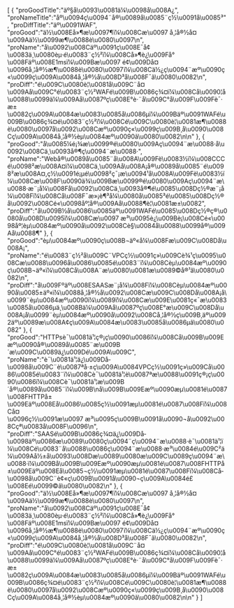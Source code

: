 [
	{
		"proGoodTitle":"äº§å\u0093\u0081ä¼\u0098å\u008A¿",
		"proNameTitle":"åº\u0094ç\u0094¨å®\u0089å\u0085¨ç½\u0091å\u0085³",
		"proDiffTitle":"äº\u0091WAF",
		"proGood":"ä½\u008Eå»¶æ\u0097¶ï¼\u008Cæ\u0097 å¸¦å®½å¤\u009Aä½\u0099æ¶\u0088è\u0080\u0097\n",
		"proName":"å\u0092\u008Cäº\u0091ç\u008E¯å¢\u0083ä¸\u0080èµ·é\u0083¨ç½²ï¼\u008Cå»¶è¿\u009Få°\u008Fäº\u008E1msï¼\u009Bæ\u0097 é¢\u009Då¤\u0096å¸¦å®½æ¶\u0088è\u0080\u0097ï¼\u008Cä½¿ç\u0094¨æº\u0090ç«\u0099ç\u009A\u0084å¸¦å®½å\u008D³å\u008F¯ã\u0080\u0082\n",
		"proDiff":"é\u009C\u0080è¦\u0081å\u009C¨å¤\u009Aå\u009C°é\u0083¨ç½²WAFé\u009B\u0086ç¾¤ï¼\u008Cå\u0090¦å\u0088\u0099ä¼\u009Aå\u0087ºç\u008E°è·¨å\u009C°å\u009F\u009Fè¯·æ±\u0082ç\u009A\u0084æ\u0083\u0085å\u0086µï¼\u009Bäº\u0091WAFé\u009B\u0086ç¾¤é\u0083¨ç½²ï¼\u008Cé\u009C\u0080è¦\u0081æ¶\u0088è\u0080\u0097å\u0092\u008Cæº\u0090ç«\u0099ç\u009B¸å\u0090\u008Cç\u009A\u0084å¸¦å®½èµ\u0084æº\u0090ã\u0080\u0082\n\n"
	},
	{
		"proGood":"å\u0085¼é¡¾æ\u0099®é\u0080\u009Aç\u0094¨æ\u0088·å\u0092\u008Cä¸\u0093å®¶ç\u0094¨æ\u0088·",
		"proName":"Webå®\u0089å\u0085¨å\u008A\u009Fè\u0083½ï¼\u008CCCé\u0098²æ\u008A¤ï¼\u008Cä¸\u009Aå\u008A¡å®\u0089å\u0085¨é\u0098²æ\u008A¤,ç½\u0091é¡µé\u0098²ç¯¡æ\u0094¹å\u008A\u009Fè\u0083½ï¼\u008Cæ\u008F\u0090ä¾\u009Bæ\u0099®é\u0080\u009Aç\u0094¨æ\u0088·æ¨¡å¼\u008Få\u0092\u008Cä¸\u0093å®¶é\u0085\u008Dç½®æ¨¡å¼\u008Fï¼\u008Cå\u008F¯æ»¡è¶³å¼\u0080å\u0085³é\u0085\u008Dç½®å\u0092\u008Cé«\u0098åº¦å®\u009Aå\u0088¶è¦\u0081æ±\u0082",
		"proDiff":"å\u009B½å\u0086\u0085äº\u0091WAFé\u0085\u008Dç½®ç®\u0080å\u008D\u0095ï¼\u008Cæ\u0097 æ³\u0095è¿\u009Bè¡\u008Cé«\u0098åº¦èµ\u0084æº\u0090å\u0092\u008Cè§\u0084å\u0088\u0099å®\u009Aå\u0088¶"
	},
	{
		"proGood":"èµ\u0084æº\u0090ç\u008B¬äº«å¼\u008Fæ\u009C\u008Då\u008A¡",
		"proName":"é\u0083¨ç½²å\u009C¨VPCç½\u0091ç»\u009Cè¾¹ç\u0095\u008Cæ\u0088\u0096å\u0086\u0085é\u0083¨ï¼\u008Cèµ\u0084æº\u0090ç\u008B¬äº«ï¼\u008Cå\u008A¨æ\u0080\u0081æ\u0089©å®¹ã\u0080\u0082\n",
		"proDiff":"å\u009Fºäº\u008ESAASæ¨¡å¼\u008Fï¼\u008Cèµ\u0084æº\u0090å\u0085±äº«ï¼\u0088å¸¦å®½å\u0092\u008Cæ\u009C\u008Då\u008A¡å\u0099¨èµ\u0084æº\u0090ï¼\u0089ï¼\u008Cæ\u009E\u0081ç«¯æ\u0083\u0085å\u0086µä¸\u008Bä¼\u009Aå\u0087ºç\u008E°æ\u009C\u008Då\u008A¡å\u0099¨èµ\u0084æº\u0090å\u0092\u008Cå¸¦å®½ç\u009B¸äº\u0092äº\u0089æ\u008A¢ç\u009A\u0084æ\u0083\u0085å\u0086µã\u0080\u0082"
	},
	{
		"proGood":"HTTPsè¯\u0081ä¹¦ç®¡ç\u0090\u0086ï¼\u008Cå\u009B\u009Eæº\u0090å®\u0089å\u0085¨æ\u009B´æ\u009C\u0089ä¿\u009Dé\u009A\u009C",
		"proName":"è¯\u0081ä¹¦ä¿\u009Då­\u0098å\u009C¨è\u0087ªå·±ç\u009A\u0084VPCç½\u0091ç»\u009Cå\u0086\u0085é\u0083¨ï¼\u008Cè¯\u0081ä¹¦è\u0087ªæ\u0088\u0091ç®¡ç\u0090\u0086ï¼\u008Cè¯\u0081ä¹¦æ\u009B´å®\u0089å\u0085¨ï¼\u009B\nå\u009B\u009Eæº\u0090æµ\u0081é\u0087\u008FHTTPå±\u009Eäº\u008Eå\u0086\u0085ç½\u0091æµ\u0081é\u0087\u008Fï¼\u008Cå¤\u0096ç½\u0091æ\u0097 æ³\u0095ç\u009B\u0091å\u0090¬å\u0092\u008Cçª\u0083å\u008F\u0096\n",
		"proDiff":"SAASé\u009B\u0086ç¾¤ä¿\u009Då­\u0098äº\u0086æ\u0089\u0080ç\u0094¨ç\u0094¨æ\u0088·è¯\u0081ä¹¦ï¼\u008Cé\u0083¨å\u0088\u0086ç\u0094¨æ\u0088·æ³\u0084é\u009C²ä¼\u009Aå½±å\u0093\u008Dæ\u0089\u0080æ\u009C\u0089ç\u0094¨æ\u0088·ï¼\u009Bå\u009B\u009Eæº\u0090æµ\u0081é\u0087\u008FHTTPå±\u009Eäº\u008Eå\u0085¬ç½\u0091æµ\u0081é\u0087\u008Fï¼\u008Cå­\u0098å\u009C¨è¢«ç\u009B\u0091å\u0090¬ç\u009A\u0084é£\u008Eé\u0099©ã\u0080\u0082\n"
	},
	{
		"proGood":"ä½\u008Eå»¶æ\u0097¶ï¼\u008Cæ\u0097 å¸¦å®½å¤\u009Aä½\u0099æ¶\u0088è\u0080\u0097\n",
		"proName":"å\u0092\u008Cäº\u0091ç\u008E¯å¢\u0083ä¸\u0080èµ·é\u0083¨ç½²ï¼\u008Cå»¶è¿\u009Få°\u008Fäº\u008E1msï¼\u009Bæ\u0097 é¢\u009Då¤\u0096å¸¦å®½æ¶\u0088è\u0080\u0097ï¼\u008Cä½¿ç\u0094¨æº\u0090ç«\u0099ç\u009A\u0084å¸¦å®½å\u008D³å\u008F¯ã\u0080\u0082\n",
		"proDiff":"é\u009C\u0080è¦\u0081å\u009C¨å¤\u009Aå\u009C°é\u0083¨ç½²WAFé\u009B\u0086ç¾¤ï¼\u008Cå\u0090¦å\u0088\u0099ä¼\u009Aå\u0087ºç\u008E°è·¨å\u009C°å\u009F\u009Fè¯·æ±\u0082ç\u009A\u0084æ\u0083\u0085å\u0086µï¼\u009Bäº\u0091WAFé\u009B\u0086ç¾¤é\u0083¨ç½²ï¼\u008Cé\u009C\u0080è¦\u0081æ¶\u0088è\u0080\u0097å\u0092\u008Cæº\u0090ç«\u0099ç\u009B¸å\u0090\u008Cç\u009A\u0084å¸¦å®½èµ\u0084æº\u0090ã\u0080\u0082\n\n"
	}
]